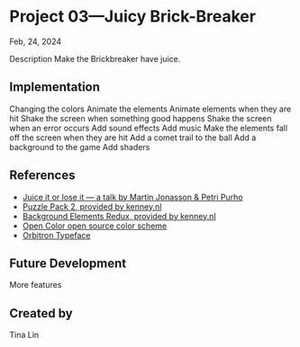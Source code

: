 # Project 03—Juicy Brick-Breaker
Feb, 24, 2024

Description
Make the Brickbreaker have juice.

## Implementation
Changing the colors
Animate the elements
Animate elements when they are hit
Shake the screen when something good happens
Shake the screen when an error occurs
Add sound effects
Add music
Make the elements fall off the screen when they are hit
Add a comet trail to the ball
Add a background to the game
Add shaders

## References
 * [Juice it or lose it — a talk by Martin Jonasson & Petri Purho](https://www.youtube.com/watch?v=Fy0aCDmgnxg)
 * [Puzzle Pack 2, provided by kenney.nl](https://kenney.nl/assets/puzzle-pack-2)
 * [Background Elements Redux, provided by kenney.nl](https://kenney.nl/assets/background-elements-redux)
 * [Open Color open source color scheme](https://yeun.github.io/open-color/)
 * [Orbitron Typeface](https://www.theleagueofmoveabletype.com/orbitron)


## Future Development
More features

## Created by
Tina Lin
